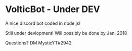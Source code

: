 # VolticBot - Under DEV
A nice discord bot coded in node.js!

Still under devlopment! Will possibly be done by Jan. 2018

Questions? DM MysticYT#2942

